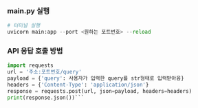
### main.py 실행
```python
# 터미널 실행
uvicorn main:app --port <원하는 포트번호> --reload
```



### API 응답 호출 방법 

```python
import requests
url = '주소:포트번호/query'
payload = {'query': 사용자가 입력한 query를 str형태로 입력받아융}
headers = {'Content-Type': 'application/json'}
response = requests.post(url, json=payload, headers=headers)
print(response.json())```



